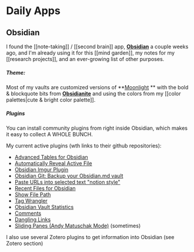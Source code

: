 # **Daily Apps**

## Obsidian

I found the [[note-taking]] / [[second brain]] app, **[Obsidian](https://obsidian.md/)** a couple weeks ago, and I'm already using it for this [[mind garden]], my notes for my [[research projects]], and an ever-growing list of other purposes. 

##### Theme:

Most of my vaults are customized versions of **[Moonlight](https://github.com/kartik-karz/moonlight-obsidian)  ** with the bold & blockquote bits from **[Obsidianite](https://github.com/TriDiamond/Obsidian-Obsidianite)** and using the colors from my [[color palettes|cute & bright color palette]].

##### Plugins

You can install community plugins from right inside Obsidian, which makes it easy to collect A WHOLE BUNCH.

My current active plugins (wth links to their github repositories):
- [Advanced Tables for Obsidian](https://github.com/tgrosinger/advanced-tables-obsidian)
- [Automatically Reveal Active File](https://github.com/shichongrui/obsidian-reveal-active-file)
- [Obsidian Imgur Plugin](https://github.com/gavvvr/obsidian-imgur-plugin)
- [Obsidian Git: Backup your Obsidian.md vault](https://github.com/denolehov/obsidian-git)
- [Paste URLs into selected text "notion style"](https://github.com/denolehov/obsidian-url-into-selection)
- [Recent Files for Obsidian](https://github.com/tgrosinger/recent-files-obsidian)
- [Show File Path](https://github.com/ravimashru/obsidian-show-file-path)
- [Tag Wrangler](https://github.com/pjeby/tag-wrangler)
- [Obsidian Vault Statistics](https://github.com/bkyle/obsidian-vault-statistics-plugin)
- [Comments](https://github.com/Darakah/obsidian-comments-plugin)
- [Dangling Links](https://github.com/graydon/obsidian-dangling-links)
- [Sliding Panes (Andy Matuschak Mode)](https://github.com/deathau/sliding-panes-obsidian) (sometimes)

I also use several Zotero plugins to get information into Obsidian (see Zotero section)
